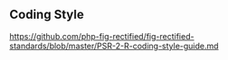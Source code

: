 ## Coding Style

https://github.com/php-fig-rectified/fig-rectified-standards/blob/master/PSR-2-R-coding-style-guide.md
